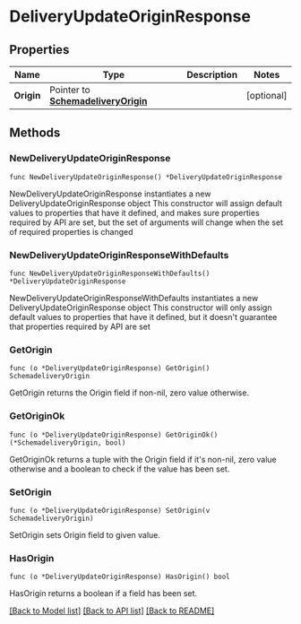 # DeliveryUpdateOriginResponse

## Properties

Name | Type | Description | Notes
------------ | ------------- | ------------- | -------------
**Origin** | Pointer to [**SchemadeliveryOrigin**](schemadeliveryOrigin.md) |  | [optional] 

## Methods

### NewDeliveryUpdateOriginResponse

`func NewDeliveryUpdateOriginResponse() *DeliveryUpdateOriginResponse`

NewDeliveryUpdateOriginResponse instantiates a new DeliveryUpdateOriginResponse object
This constructor will assign default values to properties that have it defined,
and makes sure properties required by API are set, but the set of arguments
will change when the set of required properties is changed

### NewDeliveryUpdateOriginResponseWithDefaults

`func NewDeliveryUpdateOriginResponseWithDefaults() *DeliveryUpdateOriginResponse`

NewDeliveryUpdateOriginResponseWithDefaults instantiates a new DeliveryUpdateOriginResponse object
This constructor will only assign default values to properties that have it defined,
but it doesn't guarantee that properties required by API are set

### GetOrigin

`func (o *DeliveryUpdateOriginResponse) GetOrigin() SchemadeliveryOrigin`

GetOrigin returns the Origin field if non-nil, zero value otherwise.

### GetOriginOk

`func (o *DeliveryUpdateOriginResponse) GetOriginOk() (*SchemadeliveryOrigin, bool)`

GetOriginOk returns a tuple with the Origin field if it's non-nil, zero value otherwise
and a boolean to check if the value has been set.

### SetOrigin

`func (o *DeliveryUpdateOriginResponse) SetOrigin(v SchemadeliveryOrigin)`

SetOrigin sets Origin field to given value.

### HasOrigin

`func (o *DeliveryUpdateOriginResponse) HasOrigin() bool`

HasOrigin returns a boolean if a field has been set.


[[Back to Model list]](../README.md#documentation-for-models) [[Back to API list]](../README.md#documentation-for-api-endpoints) [[Back to README]](../README.md)


